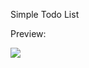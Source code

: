 Simple Todo List

Preview: 

<img src="https://github.com/shaongitt/my-react-practice/blob/master/todo/running.gif?raw=true"/>
